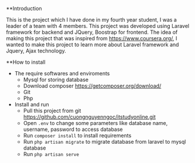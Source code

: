 **Introduction

This is the project which I have done in my fourth year student, I was a leader of a team with 4 members. This project was developed using Laravel framework for backend and JQuery, Boostrap for frontend. The idea of making this project that was inspired from https://www.coursera.org/, I wanted to make this project to learn more about Laravel framework and Jquery, Ajax technology. 

**How to install

- The require softwares and enviroments
  - Mysql for storing database
  - Download composer https://getcomposer.org/download/
  - Git
  - Php
- Install and run
  - Pull this project from git https://github.com/cuongnguyenngoc/itstudyonline.git
  - Open `.env` to change some parameters like database name, username, password to access database
  - Run `composer install` to install requirements
  - Run `php artisan migrate` to migrate database from laravel to mysql database
  - Run `php artisan serve`

